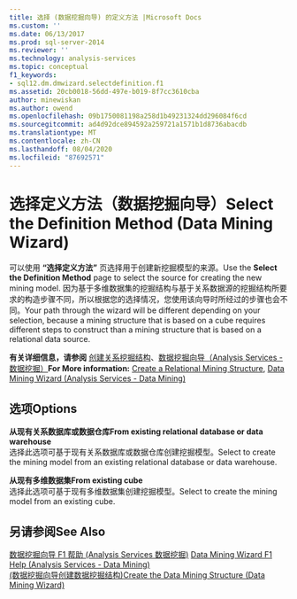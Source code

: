 ```yaml
---
title: 选择 (数据挖掘向导) 的定义方法 |Microsoft Docs
ms.custom: ''
ms.date: 06/13/2017
ms.prod: sql-server-2014
ms.reviewer: ''
ms.technology: analysis-services
ms.topic: conceptual
f1_keywords:
- sql12.dm.dmwizard.selectdefinition.f1
ms.assetid: 20cb0018-56dd-497e-b019-8f7cc3610cba
author: minewiskan
ms.author: owend
ms.openlocfilehash: 09b1750081198a258d1b49231324dd296084f6cd
ms.sourcegitcommit: ad4d92dce894592a259721a1571b1d8736abacdb
ms.translationtype: MT
ms.contentlocale: zh-CN
ms.lasthandoff: 08/04/2020
ms.locfileid: "87692571"
---
```

# <a name="select-the-definition-method-data-mining-wizard"></a><span data-ttu-id="413e8-102">选择定义方法（数据挖掘向导）</span><span class="sxs-lookup"><span data-stu-id="413e8-102">Select the Definition Method (Data Mining Wizard)</span></span>
  <span data-ttu-id="413e8-103">可以使用 **“选择定义方法”** 页选择用于创建新挖掘模型的来源。</span><span class="sxs-lookup"><span data-stu-id="413e8-103">Use the **Select the Definition Method** page to select the source for creating the new mining model.</span></span> <span data-ttu-id="413e8-104">因为基于多维数据集的挖掘结构与基于关系数据源的挖掘结构所要求的构造步骤不同，所以根据您的选择情况，您使用该向导时所经过的步骤也会不同。</span><span class="sxs-lookup"><span data-stu-id="413e8-104">Your path through the wizard will be different depending on your selection, because a mining structure that is based on a cube requires different steps to construct than a mining structure that is based on a relational data source.</span></span>  
  
 <span data-ttu-id="413e8-105">**有关详细信息，请参阅** [创建关系挖掘结构](data-mining/create-a-relational-mining-structure.md)、[数据挖掘向导（Analysis Services - 数据挖掘）](data-mining/data-mining-wizard-analysis-services-data-mining.md)</span><span class="sxs-lookup"><span data-stu-id="413e8-105">**For More information:** [Create a Relational Mining Structure](data-mining/create-a-relational-mining-structure.md), [Data Mining Wizard &#40;Analysis Services - Data Mining&#41;](data-mining/data-mining-wizard-analysis-services-data-mining.md)</span></span>  
  
## <a name="options"></a><span data-ttu-id="413e8-106">选项</span><span class="sxs-lookup"><span data-stu-id="413e8-106">Options</span></span>  
 <span data-ttu-id="413e8-107">**从现有关系数据库或数据仓库**</span><span class="sxs-lookup"><span data-stu-id="413e8-107">**From existing relational database or data warehouse**</span></span>  
 <span data-ttu-id="413e8-108">选择此选项可基于现有关系数据库或数据仓库创建挖掘模型。</span><span class="sxs-lookup"><span data-stu-id="413e8-108">Select to create the mining model from an existing relational database or data warehouse.</span></span>  
  
 <span data-ttu-id="413e8-109">**从现有多维数据集**</span><span class="sxs-lookup"><span data-stu-id="413e8-109">**From existing cube**</span></span>  
 <span data-ttu-id="413e8-110">选择此选项可基于现有多维数据集创建挖掘模型。</span><span class="sxs-lookup"><span data-stu-id="413e8-110">Select to create the mining model from an existing cube.</span></span>  
  
## <a name="see-also"></a><span data-ttu-id="413e8-111">另请参阅</span><span class="sxs-lookup"><span data-stu-id="413e8-111">See Also</span></span>  
 <span data-ttu-id="413e8-112">[数据挖掘向导 F1 帮助 &#40;Analysis Services 数据挖掘&#41;](data-mining-wizard-f1-help-analysis-services-data-mining.md) </span><span class="sxs-lookup"><span data-stu-id="413e8-112">[Data Mining Wizard F1 Help &#40;Analysis Services - Data Mining&#41;](data-mining-wizard-f1-help-analysis-services-data-mining.md) </span></span>  
 [<span data-ttu-id="413e8-113">&#40;数据挖掘向导创建数据挖掘结构&#41;</span><span class="sxs-lookup"><span data-stu-id="413e8-113">Create the Data Mining Structure &#40;Data Mining Wizard&#41;</span></span>](create-the-data-mining-structure-data-mining-wizard.md)  
  
  
